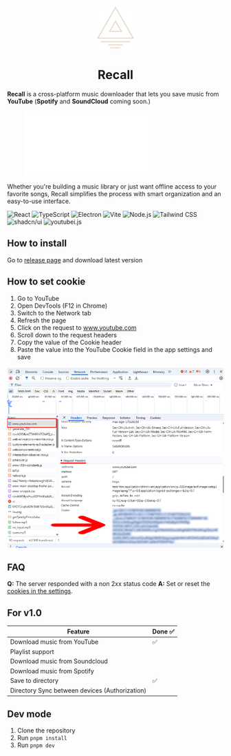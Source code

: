 <div align="center">
  <img src="./assets/logo.png" width="100" alt="Logo"/>
</div>
<h1 align="center">Recall</h1>

**Recall** is a cross-platform music downloader that lets you save music from **YouTube** (**Spotify** and **SoundCloud** coming soon.)

<figure class="video_container">
  <iframe src="./assets/demo.mp4" frameborder="0" allowfullscreen="true"> 
  </iframe>
</figure>

Whether you're building a music library or just want offline access to your favorite songs, Recall simplifies the process with smart organization and an easy-to-use interface.

![React](https://img.shields.io/badge/React-20232A?style=for-the-badge&logo=react&logoColor=61DAFB) ![TypeScript](https://img.shields.io/badge/TypeScript-3178C6?style=for-the-badge&logo=typescript&logoColor=white) ![Electron](https://img.shields.io/badge/Electron-2C2E3B?style=for-the-badge&logo=electron&logoColor=9FEAF9) ![Vite](https://img.shields.io/badge/Vite-646CFF?style=for-the-badge&logo=vite&logoColor=white) ![Node.js](https://img.shields.io/badge/Node.js-339933?style=for-the-badge&logo=nodedotjs&logoColor=white) ![Tailwind CSS](https://img.shields.io/badge/Tailwind_CSS-06B6D4?style=for-the-badge&logo=tailwindcss&logoColor=white) ![shadcn/ui](https://img.shields.io/badge/shadcn/ui-000000?style=for-the-badge&logo=vercel&logoColor=white) ![youtubei.js](https://img.shields.io/badge/youtubei.js-C4302B?style=for-the-badge&logo=youtube&logoColor=white)

## How to install

Go to [release page](https://github.com/Astisek/recall-app/releases/) and download latest version

## How to set cookie

1. Go to YouTube
2. Open DevTools (F12 in Chrome)
3. Switch to the Network tab
4. Refresh the page
5. Click on the request to www.youtube.com
6. Scroll down to the request headers
7. Copy the value of the Cookie header
8. Paste the value into the YouTube Cookie field in the app settings and save

![Cookie](./assets/cookie.png)

## FAQ

**Q:** The server responded with a non 2xx status code
**A:** Set or reset the [cookies in the settings](#how-to-set-cookie).

## For v1.0

| Feature                                        | Done ✅ |
| ---------------------------------------------- | ------- |
| Download music from YouTube                    | ✅      |
| Playlist support                               |         |
| Download music from Soundcloud                 |         |
| Download music from Spotify                    |         |
| Save to directory                              | ✅      |
| Directory Sync between devices (Authorization) |         |

## Dev mode

1. Clone the repository
2. Run `pnpm install`
3. Run `pnpm dev`
